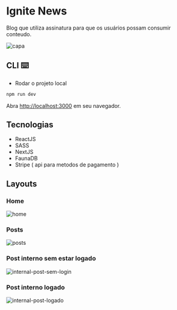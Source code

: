 # Ignite News

Blog que utiliza assinatura para que os usuários possam consumir conteudo.

![capa](https://user-images.githubusercontent.com/60861927/219220589-60124225-4ee2-4a87-bd2f-5dd42fc8c41e.png)


## CLI ⌨️

- Rodar o projeto local

```bash
npm run dev
```

Abra [http://localhost:3000](http://localhost:3000) em seu navegador.

## Tecnologias

- ReactJS
- SASS
- NextJS
- FaunaDB
- Stripe ( api para metodos de pagamento )

## Layouts

### Home 

![home](https://user-images.githubusercontent.com/60861927/219220672-b03501de-9b09-4d79-940f-28e804f1e16a.png)

### Posts

![posts](https://user-images.githubusercontent.com/60861927/219220703-6d69da0f-aed5-417e-965a-d420c45df2cc.png)

### Post interno sem estar logado

![internal-post-sem-login](https://user-images.githubusercontent.com/60861927/219220815-3c9e33f0-8aa4-4841-82dc-d84c2b321dc9.png)

### Post interno logado

![internal-post-logado](https://user-images.githubusercontent.com/60861927/219220849-02dd1f19-9148-425e-97ae-acf84e5838e7.png)



